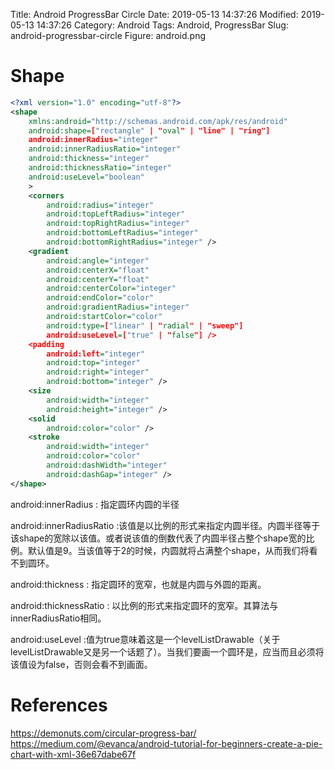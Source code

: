 Title: Android ProgressBar Circle
Date: 2019-05-13 14:37:26
Modified: 2019-05-13 14:37:26
Category: Android
Tags: Android, ProgressBar
Slug: android-progressbar-circle
Figure: android.png


# Shape
```xml
<?xml version="1.0" encoding="utf-8"?>
<shape
    xmlns:android="http://schemas.android.com/apk/res/android"
    android:shape=["rectangle" | "oval" | "line" | "ring"] 
    android:innerRadius="integer"
    android:innerRadiusRatio="integer"
    android:thickness="integer"
    android:thicknessRatio="integer"
    android:useLevel="boolean"
    >
    <corners
        android:radius="integer"
        android:topLeftRadius="integer"
        android:topRightRadius="integer"
        android:bottomLeftRadius="integer"
        android:bottomRightRadius="integer" />
    <gradient
        android:angle="integer"
        android:centerX="float"
        android:centerY="float"
        android:centerColor="integer"
        android:endColor="color"
        android:gradientRadius="integer"
        android:startColor="color"
        android:type=["linear" | "radial" | "sweep"]
        android:useLevel=["true" | "false"] />
    <padding
        android:left="integer"
        android:top="integer"
        android:right="integer"
        android:bottom="integer" />
    <size
        android:width="integer"
        android:height="integer" />
    <solid
        android:color="color" />
    <stroke
        android:width="integer"
        android:color="color"
        android:dashWidth="integer"
        android:dashGap="integer" />
</shape>
```
android:innerRadius : 指定圆环内圆的半径

android:innerRadiusRatio :该值是以比例的形式来指定内圆半径。内圆半径等于该shape的宽除以该值。或者说该值的倒数代表了内圆半径占整个shape宽的比例。默认值是9。当该值等于2的时候，内圆就将占满整个shape，从而我们将看不到圆环。

android:thickness : 指定圆环的宽窄，也就是内圆与外圆的距离。

android:thicknessRatio : 以比例的形式来指定圆环的宽窄。其算法与innerRadiusRatio相同。

android:useLevel :值为true意味着这是一个levelListDrawable（关于levelListDrawable又是另一个话题了）。当我们要画一个圆环是，应当而且必须将该值设为false，否则会看不到画面。

# References
https://demonuts.com/circular-progress-bar/
https://medium.com/@evanca/android-tutorial-for-beginners-create-a-pie-chart-with-xml-36e67dabe67f
